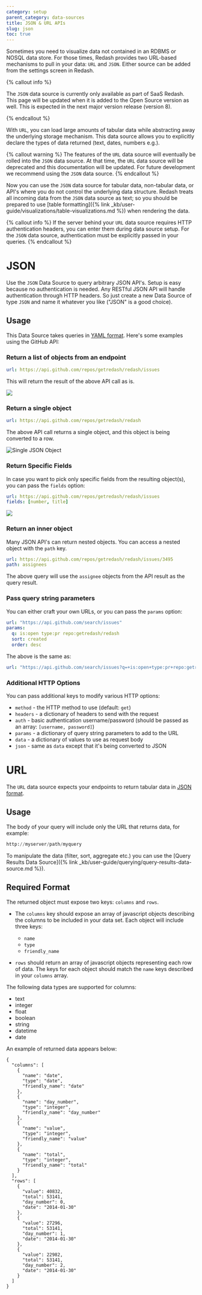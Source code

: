 ```yaml
---
category: setup
parent_category: data-sources
title: JSON & URL APIs
slug: json
toc: true
---
```


Sometimes you need to visualize data not contained in an RDBMS or NOSQL data store. For those times, Redash provides two URL-based mechanisms to pull in your data: `URL` and `JSON`. Either source can be added from the settings screen in Redash.

{% callout info %}

The `JSON` data source is currently only available as part of SaaS Redash. This page will be updated when it is added to the Open Source version as well. This is expected in the next major version release (version 8).

{% endcallout %}

With `URL`, you can load large amounts of tabular data while abstracting away the underlying storage mechanism. This data source allows you to explicitly declare the types of data returned (text, dates, numbers e.g.).

{% callout warning %}
The features of the `URL` data source will eventually be rolled into the `JSON` data source. At that time, the `URL` data source will be deprecated and this documentation will be updated. For future development we recommend using the `JSON` data source.
{% endcallout %}

Now you can use the `JSON` data source for tabular data, non-tabular data, or API's where you do not control the underlying data structure. Redash treats all incoming data from the `JSON` data source as text; so you should be prepared to use [table formatting]({% link _kb/user-guide/visualizations/table-visualizations.md %}) when rendering the data.

{% callout info %}
If the server behind your `URL` data source requires HTTP authentication headers, you can enter them during data source setup. For the `JSON` data source, authentication must be explicitly passed in your queries.
{% endcallout %}

# JSON

Use the `JSON` Data Source to query arbitrary JSON API's. Setup is easy because no authentication is needed. Any RESTful JSON API will handle authentication through HTTP headers. So just create a new Data Source of type `JSON` and name it whatever you like ("JSON" is a good choice).

## Usage

This Data Source takes queries in [YAML format]. Here's some examples using the GitHub API:

### Return a list of objects from an endpoint

```yaml
url: https://api.github.com/repos/getredash/redash/issues
```

This will return the result of the above API call as is.

![](/assets/images/docs/gitbook/json_list_of_objects.png)


### Return a single object

```yaml
url: https://api.github.com/repos/getredash/redash
```

The above API call returns a single object, and this object is being converted to a row.

![Single JSON Object](/assets/images/docs/gitbook/json_single_object.png)

### Return Specific Fields

In case you want to pick only specific fields from the resulting object(s), you can pass the `fields` option:

```yaml
url: https://api.github.com/repos/getredash/redash/issues
fields: [number, title]
```
![](/assets/images/docs/gitbook/json_field_select.png)


### Return an inner object

Many JSON API's can return nested objects. You can access a nested object with the `path` key.

```yaml
url: https://api.github.com/repos/getredash/redash/issues/3495
path: assignees
```

The above query will use the `assignee` objects from the API result as the query result.

### Pass query string parameters

You can either craft your own URLs, or you can pass the `params` option:

```yaml
url: "https://api.github.com/search/issues"
params:
  q: is:open type:pr repo:getredash/redash
  sort: created
  order: desc
```

The above is the same as:

```yaml
url: "https://api.github.com/search/issues?q=+is:open+type:pr+repo:getredash/redash&sort=created&order=desc"
```

### Additional HTTP Options

You can pass additional keys to modify various HTTP options:

* `method` - the HTTP method to use (default: `get`)
* `headers` - a dictionary of headers to send with the request
* `auth` - basic authentication username/password (should be passed as an array: `[username, password]`)
* `params` - a dictionary of query string parameters to add to the URL
* `data` - a dictionary of values to use as request body
* `json` - same as `data` except that it's being converted to JSON

# URL
The `URL` data source expects your endpoints to return tabular data in [JSON format].

## Usage

The body of your query will include only the URL that returns data, for example:

```sql
http://myserver/path/myquery
```

To manipulate the data (filter, sort, aggregate etc.) you can use the [Query Results Data Source]({% link _kb/user-guide/querying/query-results-data-source.md %}).

## Required Format

The returned object must expose two keys: `columns` and `rows`.

+ The `columns` key should expose an array of javascript objects describing the columns to be included in your data set. Each object will include three keys:
  - `name`
  - `type`
  - `friendly_name`

+ `rows` should return an array of javascript objects representing each row of data. The keys for each object should match the `name` keys described in your `columns` array.

The following data types are supported for columns:

+ text
+ integer
+ float
+ boolean
+ string
+ datetime
+ date

An example of returned data appears below:

```
{
  "columns": [
    {
      "name": "date",
      "type": "date",
      "friendly_name": "date"
    },
    {
      "name": "day_number",
      "type": "integer",
      "friendly_name": "day_number"
    },
    {
      "name": "value",
      "type": "integer",
      "friendly_name": "value"
    },
    {
      "name": "total",
      "type": "integer",
      "friendly_name": "total"
    }
  ],
  "rows": [
    {
      "value": 40832,
      "total": 53141,
      "day_number": 0,
      "date": "2014-01-30"
    },
    {
      "value": 27296,
      "total": 53141,
      "day_number": 1,
      "date": "2014-01-30"
    },
    {
      "value": 22982,
      "total": 53141,
      "day_number": 2,
      "date": "2014-01-30"
    }
  ]
}

```

[YAML format]: https://www.tutorialspoint.com/yaml/yaml_basics.htm
[JSON format]: https://json.org
